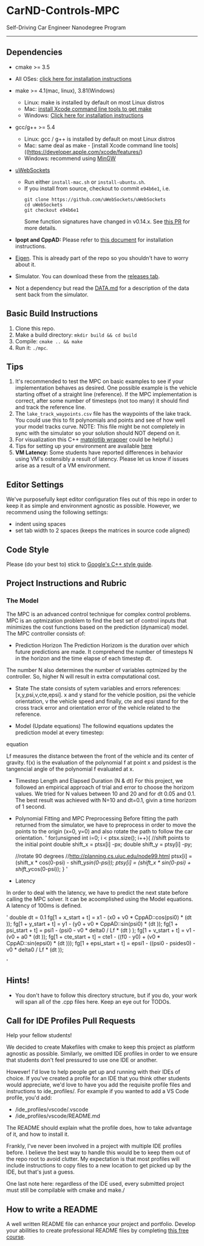 # CarND-Controls-MPC
Self-Driving Car Engineer Nanodegree Program

---

## Dependencies

* cmake >= 3.5
 * All OSes: [click here for installation instructions](https://cmake.org/install/)
* make >= 4.1(mac, linux), 3.81(Windows)
  * Linux: make is installed by default on most Linux distros
  * Mac: [install Xcode command line tools to get make](https://developer.apple.com/xcode/features/)
  * Windows: [Click here for installation instructions](http://gnuwin32.sourceforge.net/packages/make.htm)
* gcc/g++ >= 5.4
  * Linux: gcc / g++ is installed by default on most Linux distros
  * Mac: same deal as make - [install Xcode command line tools]((https://developer.apple.com/xcode/features/)
  * Windows: recommend using [MinGW](http://www.mingw.org/)
* [uWebSockets](https://github.com/uWebSockets/uWebSockets)
  * Run either `install-mac.sh` or `install-ubuntu.sh`.
  * If you install from source, checkout to commit `e94b6e1`, i.e.
    ```
    git clone https://github.com/uWebSockets/uWebSockets
    cd uWebSockets
    git checkout e94b6e1
    ```
    Some function signatures have changed in v0.14.x. See [this PR](https://github.com/udacity/CarND-MPC-Project/pull/3) for more details.

* **Ipopt and CppAD:** Please refer to [this document](https://github.com/udacity/CarND-MPC-Project/blob/master/install_Ipopt_CppAD.md) for installation instructions.
* [Eigen](http://eigen.tuxfamily.org/index.php?title=Main_Page). This is already part of the repo so you shouldn't have to worry about it.
* Simulator. You can download these from the [releases tab](https://github.com/udacity/self-driving-car-sim/releases).
* Not a dependency but read the [DATA.md](./DATA.md) for a description of the data sent back from the simulator.


## Basic Build Instructions

1. Clone this repo.
2. Make a build directory: `mkdir build && cd build`
3. Compile: `cmake .. && make`
4. Run it: `./mpc`.

## Tips

1. It's recommended to test the MPC on basic examples to see if your implementation behaves as desired. One possible example
is the vehicle starting offset of a straight line (reference). If the MPC implementation is correct, after some number of timesteps
(not too many) it should find and track the reference line.
2. The `lake_track_waypoints.csv` file has the waypoints of the lake track. You could use this to fit polynomials and points and see of how well your model tracks curve. NOTE: This file might be not completely in sync with the simulator so your solution should NOT depend on it.
3. For visualization this C++ [matplotlib wrapper](https://github.com/lava/matplotlib-cpp) could be helpful.)
4.  Tips for setting up your environment are available [here](https://classroom.udacity.com/nanodegrees/nd013/parts/40f38239-66b6-46ec-ae68-03afd8a601c8/modules/0949fca6-b379-42af-a919-ee50aa304e6a/lessons/f758c44c-5e40-4e01-93b5-1a82aa4e044f/concepts/23d376c7-0195-4276-bdf0-e02f1f3c665d)
5. **VM Latency:** Some students have reported differences in behavior using VM's ostensibly a result of latency.  Please let us know if issues arise as a result of a VM environment.

## Editor Settings

We've purposefully kept editor configuration files out of this repo in order to
keep it as simple and environment agnostic as possible. However, we recommend
using the following settings:

* indent using spaces
* set tab width to 2 spaces (keeps the matrices in source code aligned)

## Code Style

Please (do your best to) stick to [Google's C++ style guide](https://google.github.io/styleguide/cppguide.html).

## Project Instructions and Rubric

### The Model
The MPC is an advanced control technique for complex control problems. MPC is an optmization problem to find the best set of control inputs that minimizes the cost functions based on the prediction (dynamical) model. The MPC controller consists of:

* Prediction Horizon
The Prediction Horizom is the duration over which future predictions are made. It comprehend the number of timesteps N in the horizon and the time elapse of each timestep dt.

The number N also determines the number of variables optmized by the controller. So, higher N will result in extra computational cost.



* State
The state consists of sytem variables and errors references: [x,y,psi,v,cte,epsi]. x and y stand for the vehicle position, psi the vehicle orientation, v the vehicle speed and finally, cte and epsi stand for the cross track error and orientation error of the vehicle related to the reference.


* Model (Update equations)
The followind equations updates the prediction model at every timestep:

equation


Lf measures the distance between the front of the vehicle and its center of gravity. f(x) is the evaluation of the polynomial f at point x and psidest is the tangencial angle of the polynomial f evaluated at x.


* Timestep Length and Elapsed Duration (N & dt)
For this project, we followed an empirical approach of trial and error to choose the horizom values. We tried for N values between 10 and 20 and for dt 0.05 and 0.1. The best result was achieved with N=10 and dt=0.1, givin a time horizom of 1 second. 

* Polynomial Fitting and MPC Preprocessing
Before fitting the path returned from the simulator, we have to preprocess in order to move the points to the origin (x=0, y=0) and also rotate the path to follow the car orientation.
'
for(unsigned int i=0; i < ptsx.size(); i++){
	//shift points to the initial point
	double shift_x = ptsx[i] -px;
	double shift_y = ptsy[i] -py;

	//rotate 90 degrees
	//http://planning.cs.uiuc.edu/node99.html
	ptsx[i] = (shift_x * cos(0-psi) - shift_y*sin(0-psi));
	ptsy[i] = (shift_x * sin(0-psi) + shift_y*cos(0-psi));
}
'
* Latency

In order to deal with the latency, we have to predict the next state before calling the MPC solver. It can be acoomplished using the Model equations. A latency of 100ms is defined.

'
double dt = 0.1
fg[1 + x_start + t] = x1 - (x0 + v0 * CppAD::cos(psi0) * (dt ));
fg[1 + y_start + t] = y1 - (y0 + v0 * CppAD::sin(psi0) * (dt ));
fg[1 + psi_start + t] = psi1 - (psi0 - v0 * delta0 / Lf * (dt ) );
fg[1 + v_start + t] = v1 - (v0 + a0 * (dt ));
fg[1 + cte_start + t] = cte1 - ((f0 - y0) + (v0 * CppAD::sin(epsi0) * (dt )));
fg[1 + epsi_start + t] = epsi1 - ((psi0 - psides0) - v0 * delta0 / Lf * (dt ));

'
## Hints!

* You don't have to follow this directory structure, but if you do, your work
  will span all of the .cpp files here. Keep an eye out for TODOs.

## Call for IDE Profiles Pull Requests

Help your fellow students!

We decided to create Makefiles with cmake to keep this project as platform
agnostic as possible. Similarly, we omitted IDE profiles in order to we ensure
that students don't feel pressured to use one IDE or another.

However! I'd love to help people get up and running with their IDEs of choice.
If you've created a profile for an IDE that you think other students would
appreciate, we'd love to have you add the requisite profile files and
instructions to ide_profiles/. For example if you wanted to add a VS Code
profile, you'd add:

* /ide_profiles/vscode/.vscode
* /ide_profiles/vscode/README.md

The README should explain what the profile does, how to take advantage of it,
and how to install it.

Frankly, I've never been involved in a project with multiple IDE profiles
before. I believe the best way to handle this would be to keep them out of the
repo root to avoid clutter. My expectation is that most profiles will include
instructions to copy files to a new location to get picked up by the IDE, but
that's just a guess.

One last note here: regardless of the IDE used, every submitted project must
still be compilable with cmake and make./

## How to write a README
A well written README file can enhance your project and portfolio.  Develop your abilities to create professional README files by completing [this free course](https://www.udacity.com/course/writing-readmes--ud777).

